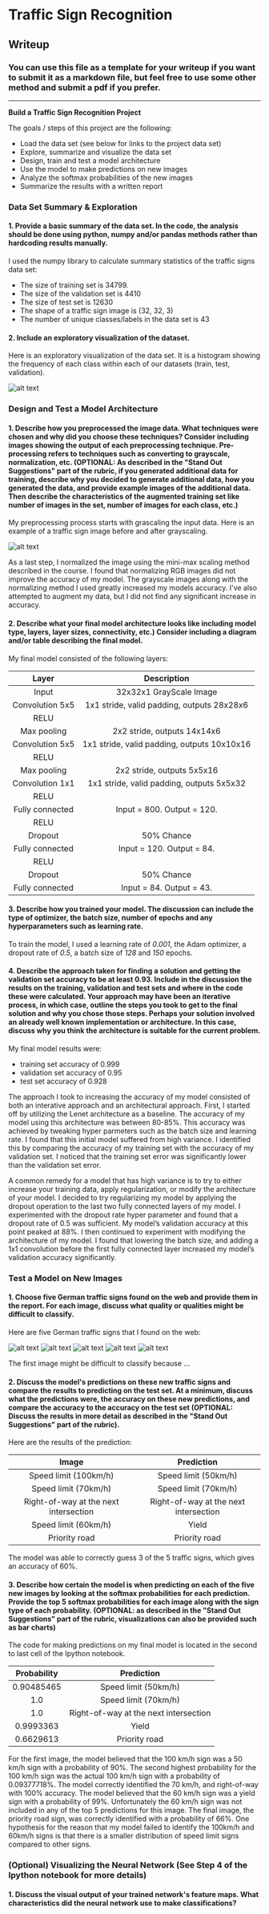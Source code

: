 # **Traffic Sign Recognition** 

## Writeup

### You can use this file as a template for your writeup if you want to submit it as a markdown file, but feel free to use some other method and submit a pdf if you prefer.

---

**Build a Traffic Sign Recognition Project**

The goals / steps of this project are the following:
* Load the data set (see below for links to the project data set)
* Explore, summarize and visualize the data set
* Design, train and test a model architecture
* Use the model to make predictions on new images
* Analyze the softmax probabilities of the new images
* Summarize the results with a written report


[//]: # (Image References)

[image1]: ./project_images/histogram.png "Visualization"
[image2]: ./project_images/grayscale.png "Grayscaling"
[image4]: ./newimages/new1.jpg "Traffic Sign 1"
[image5]: ./newimages/new2.jpg "Traffic Sign 2"
[image6]: ./newimages/new3.jpg "Traffic Sign 3"
[image7]: ./newimages/new4.jpg "Traffic Sign 4"
[image8]: ./newimages/new5.jpg "Traffic Sign 5"

### Data Set Summary & Exploration

#### 1. Provide a basic summary of the data set. In the code, the analysis should be done using python, numpy and/or pandas methods rather than hardcoding results manually.

I used the numpy library to calculate summary statistics of the traffic
signs data set:

* The size of training set is 34799.
* The size of the validation set is 4410
* The size of test set is 12630
* The shape of a traffic sign image is (32, 32, 3)
* The number of unique classes/labels in the data set is 43

#### 2. Include an exploratory visualization of the dataset.

Here is an exploratory visualization of the data set. It is a histogram showing the frequency of each class within each of our datasets (train, test, validation).

![alt text][image1]

### Design and Test a Model Architecture

#### 1. Describe how you preprocessed the image data. What techniques were chosen and why did you choose these techniques? Consider including images showing the output of each preprocessing technique. Pre-processing refers to techniques such as converting to grayscale, normalization, etc. (OPTIONAL: As described in the "Stand Out Suggestions" part of the rubric, if you generated additional data for training, describe why you decided to generate additional data, how you generated the data, and provide example images of the additional data. Then describe the characteristics of the augmented training set like number of images in the set, number of images for each class, etc.)

My preprocessing process starts with grascaling the input data. Here is an example of a traffic sign image before and after grayscaling.

![alt text][image2]

As a last step, I normalized the image using the mini-max scaling method described in the course. I found that normalizing RGB images did not improve the accuracy of my model. The grayscale images along with the normalizing method I used greatly increased my models accuracy. 
I've also attempted to augment my data, but I did not find any significant increase in accuracy. 


#### 2. Describe what your final model architecture looks like including model type, layers, layer sizes, connectivity, etc.) Consider including a diagram and/or table describing the final model.

My final model consisted of the following layers:

| Layer         		|     Description	        					| 
|:---------------------:|:---------------------------------------------:| 
| Input         		| 32x32x1 GrayScale Image   							| 
| Convolution 5x5     	| 1x1 stride, valid padding, outputs 28x28x6 	|
| RELU					|												|
| Max pooling	      	| 2x2 stride,  outputs 14x14x6 				|
| Convolution 5x5	    | 1x1 stride, valid padding, outputs 10x10x16     									|
| RELU					|												|
| Max pooling	      	| 2x2 stride,  outputs 5x5x16 				|
| Convolution 1x1	    | 1x1 stride, valid padding, outputs 5x5x32    									|
| RELU					|												|
| Fully connected		| Input = 800. Output = 120.        									|
| RELU					|												|
| Dropout					|					50% Chance			|
| Fully connected		| Input = 120. Output = 84. 									|
| RELU					|												|
| Dropout					|					50% Chance			|
| Fully connected		| Input = 84. Output = 43. 									|


#### 3. Describe how you trained your model. The discussion can include the type of optimizer, the batch size, number of epochs and any hyperparameters such as learning rate.

To train the model, I used a learning rate of *0.001*, the Adam optimizer, a dropout rate of *0.5*, a batch size of *128* and *150* epochs.

#### 4. Describe the approach taken for finding a solution and getting the validation set accuracy to be at least 0.93. Include in the discussion the results on the training, validation and test sets and where in the code these were calculated. Your approach may have been an iterative process, in which case, outline the steps you took to get to the final solution and why you chose those steps. Perhaps your solution involved an already well known implementation or architecture. In this case, discuss why you think the architecture is suitable for the current problem.

My final model results were:
* training set accuracy of 0.999
* validation set accuracy of 0.95
* test set accuracy of 0.928

The approach I took to increasing the accuracy of my model consisted of both an interative approach and an architectural approach. First, I started off by utilizing the Lenet architecture as a baseline. The accuracy of my model using this architecture was between 80-85%. This accuracy was achieved by tweaking hyper parmeters such as the batch size and learning rate. I found that this initial model suffered from high variance. I identified this by comparing the accuracy of my training set with the accuracy of my validation set. I noticed that the training set error was significantly lower than the validation set error. 

A common remedy for a model that has high variance is to try to either increase your training data, apply regularization, or modify the architecture of your model. I decided to try regularizing my model by applying the dropout operation to the last two fully connected layers of my model. I experimented with the dropout rate hyper parameter and found that a dropout rate of 0.5 was sufficient. My model’s validation accuracy at this point peaked at 88%. I then continued to experiment with modifying the architecture of my model. I found that lowering the batch size, and adding a 1x1 convolution before the first fully connected layer increased my model’s validation accuracy significantly. 

### Test a Model on New Images

#### 1. Choose five German traffic signs found on the web and provide them in the report. For each image, discuss what quality or qualities might be difficult to classify.

Here are five German traffic signs that I found on the web:

![alt text][image4] ![alt text][image5] ![alt text][image6] 
![alt text][image7] ![alt text][image8]

The first image might be difficult to classify because ...

#### 2. Discuss the model's predictions on these new traffic signs and compare the results to predicting on the test set. At a minimum, discuss what the predictions were, the accuracy on these new predictions, and compare the accuracy to the accuracy on the test set (OPTIONAL: Discuss the results in more detail as described in the "Stand Out Suggestions" part of the rubric).

Here are the results of the prediction:

| Image			        |     Prediction	        					| 
|:---------------------:|:---------------------------------------------:| 
| Speed limit (100km/h)      		| Speed limit (50km/h)   									| 
| Speed limit (70km/h)     			| Speed limit (70km/h) |
| Right-of-way at the next intersection					| Right-of-way at the next intersection|
| Speed limit (60km/h)	      		| Yield|
| Priority road			|Priority road	|


The model was able to correctly guess 3 of the 5 traffic signs, which gives an accuracy of 60%. 

#### 3. Describe how certain the model is when predicting on each of the five new images by looking at the softmax probabilities for each prediction. Provide the top 5 softmax probabilities for each image along with the sign type of each probability. (OPTIONAL: as described in the "Stand Out Suggestions" part of the rubric, visualizations can also be provided such as bar charts)

The code for making predictions on my final model is located in the second to last cell of the Ipython notebook.


| Probability         	|     Prediction	        					| 
|:---------------------:|:---------------------------------------------:| 
| 0.90485465         			| Speed limit (50km/h)   									| 
| 1.0     				| Speed limit (70km/h) 										|
| 1.0					| Right-of-way at the next intersection											|
| 0.9993363 | Yield					 				|
| 0.6629613				    | Priority road      							|


For the first image, the model believed that the 100 km/h sign was a 50 km/h sign with a probability of 90%. The second highest probability for the 100 km/h sign was the actual 100 km/h sign with a probability of 0.09377718%. The model correctly identified the 70 km/h, and right-of-way with 100% accuracy. The model believed that the 60 km/h sign was a yield sign with a probability of 99%. Unfortunately the 60 km/h sign was not included in any of the top 5 predictions for this image. The final image, the priority road sign, was correctly identified with a probability of 66%. One hypothesis for the reason that my model failed to identify the 100km/h and 60km/h signs is that there is a smaller distribution of speed limit signs compared to other signs. 

### (Optional) Visualizing the Neural Network (See Step 4 of the Ipython notebook for more details)
#### 1. Discuss the visual output of your trained network's feature maps. What characteristics did the neural network use to make classifications?




